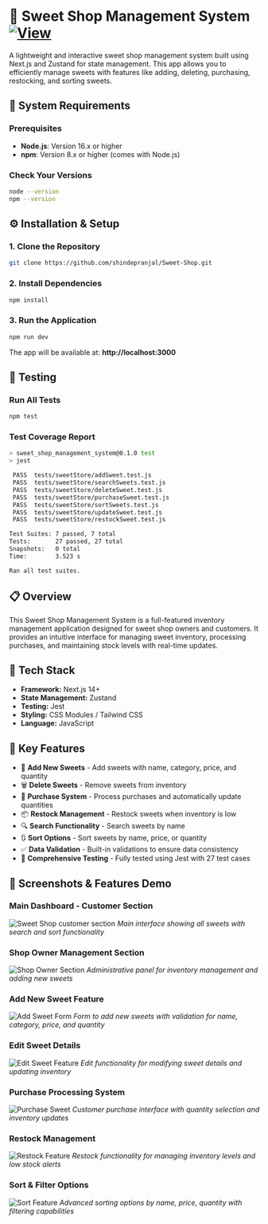 # 🍬 Sweet Shop Management System [![View](https://img.shields.io/badge/View-App-blue?style=for-the-badge)](https://sweet-shop-management-system-eight.vercel.app/)


A lightweight and interactive sweet shop management system built using Next.js and Zustand for state management. This app allows you to efficiently manage sweets with features like adding, deleting, purchasing, restocking, and sorting sweets.

## 🔧 System Requirements

### Prerequisites
- **Node.js**: Version 16.x or higher
- **npm**: Version 8.x or higher (comes with Node.js)

### Check Your Versions
```bash
node --version
npm --version
```

## ⚙️ Installation & Setup

### 1. Clone the Repository
```bash
git clone https://github.com/shindepranjal/Sweet-Shop.git

```

### 2. Install Dependencies
```bash
npm install
```

### 3. Run the Application
```bash
npm run dev
```

The app will be available at: **http://localhost:3000**

## 🧪 Testing

### Run All Tests
```bash
npm test
```

### Test Coverage Report
```bash
> sweet_shop_management_system@0.1.0 test
> jest

 PASS  tests/sweetStore/addSweet.test.js
 PASS  tests/sweetStore/searchSweets.test.js
 PASS  tests/sweetStore/deleteSweet.test.js
 PASS  tests/sweetStore/purchaseSweet.test.js
 PASS  tests/sweetStore/sortSweets.test.js
 PASS  tests/sweetStore/updateSweet.test.js
 PASS  tests/sweetStore/restockSweet.test.js

Test Suites: 7 passed, 7 total
Tests:       27 passed, 27 total
Snapshots:   0 total
Time:        3.523 s

Ran all test suites.
```


## 📋 Overview

This Sweet Shop Management System is a full-featured inventory management application designed for sweet shop owners and customers. It provides an intuitive interface for managing sweet inventory, processing purchases, and maintaining stock levels with real-time updates.

## 🧱 Tech Stack

- **Framework:** Next.js 14+
- **State Management:** Zustand
- **Testing:** Jest
- **Styling:** CSS Modules / Tailwind CSS
- **Language:** JavaScript

## 🚀 Key Features

- 🧁 **Add New Sweets** - Add sweets with name, category, price, and quantity
- 🗑️ **Delete Sweets** - Remove sweets from inventory
- 🛒 **Purchase System** - Process purchases and automatically update quantities
- 📦 **Restock Management** - Restock sweets when inventory is low
- 🔍 **Search Functionality** - Search sweets by name
- 🔃 **Sort Options** - Sort sweets by name, price, or quantity
- ✅ **Data Validation** - Built-in validations to ensure data consistency
- 🧪 **Comprehensive Testing** - Fully tested using Jest with 27 test cases



## 📸 Screenshots & Features Demo

### Main Dashboard - Customer Section
![Sweet Shop customer section](./screenshots/customer-section.png)
*Main interface showing all sweets with search and sort functionality*

### Shop Owner Management Section
![Shop Owner Section](./screenshots/shop-owner-section.png)
*Administrative panel for inventory management and adding new sweets*

### Add New Sweet Feature
![Add Sweet Form](./screenshots/add-feature.png)
*Form to add new sweets with validation for name, category, price, and quantity*

### Edit Sweet Details
![Edit Sweet Feature](./screenshots/edit-feature.png)
*Edit functionality for modifying sweet details and updating inventory*

### Purchase Processing System
![Purchase Sweet](./screenshots/purchase-feature.png)
*Customer purchase interface with quantity selection and inventory updates*

### Restock Management
![Restock Feature](./screenshots/restock-feature.png)
*Restock functionality for managing inventory levels and low stock alerts*

### Sort & Filter Options
![Sort Feature](./screenshots/sort-feature.png)
*Advanced sorting options by name, price, quantity with filtering capabilities*





